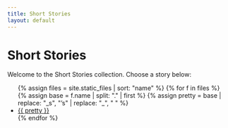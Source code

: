```yaml
---
title: Short Stories
layout: default
---
```


# Short Stories

Welcome to the Short Stories collection. Choose a story below:

<ul class="story-list">
{% assign files = site.static_files | sort: "name" %}
{% for f in files %}
{% assign base   = f.name | split: "."  | first %}
{% assign pretty = base  | replace: "_s", "’s"  | replace: "_", " " %}
<li><a href="{{ f.path | relative_url }}">{{ pretty }}</a></li>
{% endfor %}
</ul>
